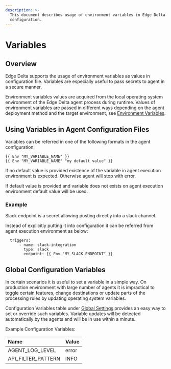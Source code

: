 ```yaml
---
description: >-
  This document describes usage of environment variables in Edge Delta
  configuration.
---
```


# Variables

## Overview

Edge Delta supports the usage of environment variables as values in configuration file. Variables are especially useful to pass secrets to agent in a secure manner.

Environment variables values are acquired from the local operating system environment of the Edge Delta agent process during runtime. Values of environment variables are passed in different ways depending on the agent deployment method and the target environment, see [Environment Variables](../installation/environment-variables.md).

## Using Variables in Agent Configuration Files

Variables can be referred in one of the following formats in the agent configuration:

```text
{{ Env "MY_VARIABLE_NAME" }}
{{ Env "MY_VARIABLE_NAME" "my default value" }}
```

If no default value is provided existence of the variable in agent execution environment is expected. Otherwise agent will stop with error.

If default value is provided and variable does not exists on agent execution environment default value will be used.

### Example

Slack endpoint is a secret allowing posting directly into a slack channel.

Instead of explicitly putting it into configuration it can be referred from agent execution environment as below:

```text
  triggers:
      - name: slack-integration
        type: slack
        endpoint: {{ Env "MY_SLACK_ENDPOINT" }}
```

## Global Configuration Variables

In certain scenarios it is useful to set a variable in a simple way. On production environment with large number of agents it is impractical to toggle certain features, change destinations or update parts of the processing rules by updating operating system variables.

Configuration Variables table under [Global Settings](https://admin.edgedelta.com/global-settings) provides an easy way to set or override such variables. Variable updates will be detected automatically by the agents and will be in use within a minute.

Example Configuration Variables:

| Name | Value |
| :--- | :--- |
| AGENT\_LOG\_LEVEL | error |
| API\_FILTER\_PATTERN | INFO |

